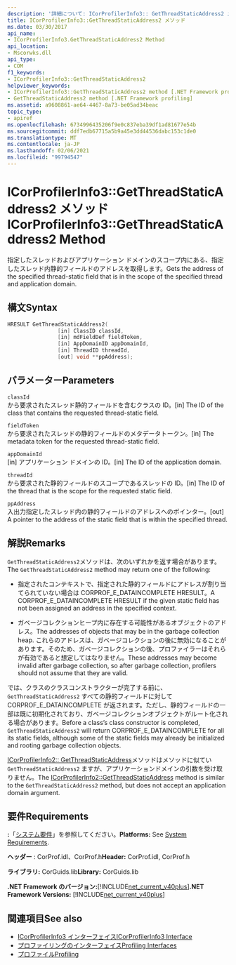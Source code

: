 ```yaml
---
description: '詳細について: ICorProfilerInfo3:: GetThreadStaticAddress2 メソッド'
title: ICorProfilerInfo3::GetThreadStaticAddress2 メソッド
ms.date: 03/30/2017
api_name:
- ICorProfilerInfo3.GetThreadStaticAddress2 Method
api_location:
- Mscorwks.dll
api_type:
- COM
f1_keywords:
- ICorProfilerInfo3::GetThreadStaticAddress2
helpviewer_keywords:
- ICorProfilerInfo3::GetThreadStaticAddress2 method [.NET Framework profiling]
- GetThreadStaticAddress2 method [.NET Framework profiling]
ms.assetid: a9608861-ae64-4467-8a73-be05ad34beac
topic_type:
- apiref
ms.openlocfilehash: 6734996435206f9e0c837eba39df1ad81677e54b
ms.sourcegitcommit: ddf7edb67715a5b9a45e3dd44536dabc153c1de0
ms.translationtype: MT
ms.contentlocale: ja-JP
ms.lasthandoff: 02/06/2021
ms.locfileid: "99794547"
---
```

# <a name="icorprofilerinfo3getthreadstaticaddress2-method"></a><span data-ttu-id="e3dab-103">ICorProfilerInfo3::GetThreadStaticAddress2 メソッド</span><span class="sxs-lookup"><span data-stu-id="e3dab-103">ICorProfilerInfo3::GetThreadStaticAddress2 Method</span></span>

<span data-ttu-id="e3dab-104">指定したスレッドおよびアプリケーション ドメインのスコープ内にある、指定したスレッド内静的フィールドのアドレスを取得します。</span><span class="sxs-lookup"><span data-stu-id="e3dab-104">Gets the address of the specified thread-static field that is in the scope of the specified thread and application domain.</span></span>  
  
## <a name="syntax"></a><span data-ttu-id="e3dab-105">構文</span><span class="sxs-lookup"><span data-stu-id="e3dab-105">Syntax</span></span>  
  
```cpp  
HRESULT GetThreadStaticAddress2(  
                [in] ClassID classId,  
                [in] mdFieldDef fieldToken,  
                [in] AppDomainID appDomainId,  
                [in] ThreadID threadId,  
                [out] void **ppAddress);  
```  
  
## <a name="parameters"></a><span data-ttu-id="e3dab-106">パラメーター</span><span class="sxs-lookup"><span data-stu-id="e3dab-106">Parameters</span></span>  

 `classId`  
 <span data-ttu-id="e3dab-107">から要求されたスレッド静的フィールドを含むクラスの ID。</span><span class="sxs-lookup"><span data-stu-id="e3dab-107">[in] The ID of the class that contains the requested thread-static field.</span></span>  
  
 `fieldToken`  
 <span data-ttu-id="e3dab-108">から要求されたスレッドの静的フィールドのメタデータトークン。</span><span class="sxs-lookup"><span data-stu-id="e3dab-108">[in] The metadata token for the requested thread-static field.</span></span>  
  
 `appDomainId`  
 <span data-ttu-id="e3dab-109">[in] アプリケーション ドメインの ID。</span><span class="sxs-lookup"><span data-stu-id="e3dab-109">[in] The ID of the application domain.</span></span>  
  
 `threadId`  
 <span data-ttu-id="e3dab-110">から要求された静的フィールドのスコープであるスレッドの ID。</span><span class="sxs-lookup"><span data-stu-id="e3dab-110">[in] The ID of the thread that is the scope for the requested static field.</span></span>  
  
 `ppAddress`  
 <span data-ttu-id="e3dab-111">入出力指定したスレッド内の静的フィールドのアドレスへのポインター。</span><span class="sxs-lookup"><span data-stu-id="e3dab-111">[out] A pointer to the address of the static field that is within the specified thread.</span></span>  
  
## <a name="remarks"></a><span data-ttu-id="e3dab-112">解説</span><span class="sxs-lookup"><span data-stu-id="e3dab-112">Remarks</span></span>  

 <span data-ttu-id="e3dab-113">`GetThreadStaticAddress2`メソッドは、次のいずれかを返す場合があります。</span><span class="sxs-lookup"><span data-stu-id="e3dab-113">The `GetThreadStaticAddress2` method may return one of the following:</span></span>  
  
- <span data-ttu-id="e3dab-114">指定されたコンテキストで、指定された静的フィールドにアドレスが割り当てられていない場合は CORPROF_E_DATAINCOMPLETE HRESULT。</span><span class="sxs-lookup"><span data-stu-id="e3dab-114">A CORPROF_E_DATAINCOMPLETE HRESULT if the given static field has not been assigned an address in the specified context.</span></span>  
  
- <span data-ttu-id="e3dab-115">ガベージコレクションヒープ内に存在する可能性があるオブジェクトのアドレス。</span><span class="sxs-lookup"><span data-stu-id="e3dab-115">The addresses of objects that may be in the garbage collection heap.</span></span> <span data-ttu-id="e3dab-116">これらのアドレスは、ガベージコレクションの後に無効になることがあります。そのため、ガベージコレクションの後、プロファイラーはそれらが有効であると想定してはなりません。</span><span class="sxs-lookup"><span data-stu-id="e3dab-116">These addresses may become invalid after garbage collection, so after garbage collection, profilers should not assume that they are valid.</span></span>  
  
 <span data-ttu-id="e3dab-117">では、クラスのクラスコンストラクターが完了する前に、 `GetThreadStaticAddress2` すべての静的フィールドに対して CORPROF_E_DATAINCOMPLETE が返されます。ただし、静的フィールドの一部は既に初期化されており、ガベージコレクションオブジェクトがルート化される場合があります。</span><span class="sxs-lookup"><span data-stu-id="e3dab-117">Before a class’s class constructor is completed, `GetThreadStaticAddress2` will return CORPROF_E_DATAINCOMPLETE for all its static fields, although some of the static fields may already be initialized and rooting garbage collection objects.</span></span>  
  
 <span data-ttu-id="e3dab-118">[ICorProfilerInfo2:: GetThreadStaticAddress](icorprofilerinfo2-getthreadstaticaddress-method.md)メソッドはメソッドに似てい `GetThreadStaticAddress2` ますが、アプリケーションドメインの引数を受け取りません。</span><span class="sxs-lookup"><span data-stu-id="e3dab-118">The [ICorProfilerInfo2::GetThreadStaticAddress](icorprofilerinfo2-getthreadstaticaddress-method.md) method is similar to the `GetThreadStaticAddress2` method, but does not accept an application domain argument.</span></span>  
  
## <a name="requirements"></a><span data-ttu-id="e3dab-119">要件</span><span class="sxs-lookup"><span data-stu-id="e3dab-119">Requirements</span></span>  

 <span data-ttu-id="e3dab-120">**:**「[システム要件](../../get-started/system-requirements.md)」を参照してください。</span><span class="sxs-lookup"><span data-stu-id="e3dab-120">**Platforms:** See [System Requirements](../../get-started/system-requirements.md).</span></span>  
  
 <span data-ttu-id="e3dab-121">**ヘッダー** : CorProf.idl、CorProf.h</span><span class="sxs-lookup"><span data-stu-id="e3dab-121">**Header:** CorProf.idl, CorProf.h</span></span>  
  
 <span data-ttu-id="e3dab-122">**ライブラリ:** CorGuids.lib</span><span class="sxs-lookup"><span data-stu-id="e3dab-122">**Library:** CorGuids.lib</span></span>  
  
 <span data-ttu-id="e3dab-123">**.NET Framework のバージョン:**[!INCLUDE[net_current_v40plus](../../../../includes/net-current-v40plus-md.md)]</span><span class="sxs-lookup"><span data-stu-id="e3dab-123">**.NET Framework Versions:** [!INCLUDE[net_current_v40plus](../../../../includes/net-current-v40plus-md.md)]</span></span>  
  
## <a name="see-also"></a><span data-ttu-id="e3dab-124">関連項目</span><span class="sxs-lookup"><span data-stu-id="e3dab-124">See also</span></span>

- [<span data-ttu-id="e3dab-125">ICorProfilerInfo3 インターフェイス</span><span class="sxs-lookup"><span data-stu-id="e3dab-125">ICorProfilerInfo3 Interface</span></span>](icorprofilerinfo3-interface.md)
- [<span data-ttu-id="e3dab-126">プロファイリングのインターフェイス</span><span class="sxs-lookup"><span data-stu-id="e3dab-126">Profiling Interfaces</span></span>](profiling-interfaces.md)
- [<span data-ttu-id="e3dab-127">プロファイル</span><span class="sxs-lookup"><span data-stu-id="e3dab-127">Profiling</span></span>](index.md)
